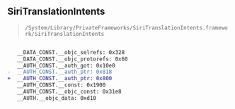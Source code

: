 ## SiriTranslationIntents

> `/System/Library/PrivateFrameworks/SiriTranslationIntents.framework/SiriTranslationIntents`

```diff

   __DATA_CONST.__objc_selrefs: 0x328
   __DATA_CONST.__objc_protorefs: 0x60
   __AUTH_CONST.__auth_got: 0x10e0
-  __AUTH_CONST.__auth_ptr: 0x818
+  __AUTH_CONST.__auth_ptr: 0x800
   __AUTH_CONST.__const: 0x1900
   __AUTH_CONST.__objc_const: 0x31e8
   __AUTH.__objc_data: 0xd10

```
